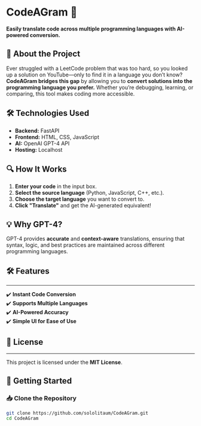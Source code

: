 # CodeAGram 🚀  
**Easily translate code across multiple programming languages with AI-powered conversion.**

## 📌 About the Project  
Ever struggled with a LeetCode problem that was too hard, so you looked up a solution on YouTube—only to find it in a language you don’t know? **CodeAGram bridges this gap** by allowing you to **convert solutions into the programming language you prefer.** Whether you’re debugging, learning, or comparing, this tool makes coding more accessible.

## 🛠️ Technologies Used  
- **Backend:** FastAPI  
- **Frontend:** HTML, CSS, JavaScript  
- **AI:** OpenAI GPT-4 API  
- **Hosting:** Localhost  

## 🔍 How It Works  
1. **Enter your code** in the input box.  
2. **Select the source language** (Python, JavaScript, C++, etc.).  
3. **Choose the target language** you want to convert to.  
4. **Click "Translate"** and get the AI-generated equivalent!  

## 💡 Why GPT-4?  
GPT-4 provides **accurate** and **context-aware** translations, ensuring that syntax, logic, and best practices are maintained across different programming languages.

## 🛠️ Features  
---
✔️ **Instant Code Conversion**  
✔️ **Supports Multiple Languages**  
✔️ **AI-Powered Accuracy**  
✔️ **Simple UI for Ease of Use**  

## 📄 License  
---
This project is licensed under the **MIT License**.  

## 🚀 Getting Started  
### 📥 Clone the Repository  
```sh
git clone https://github.com/sololitaum/CodeAGram.git
cd CodeAGram


 
